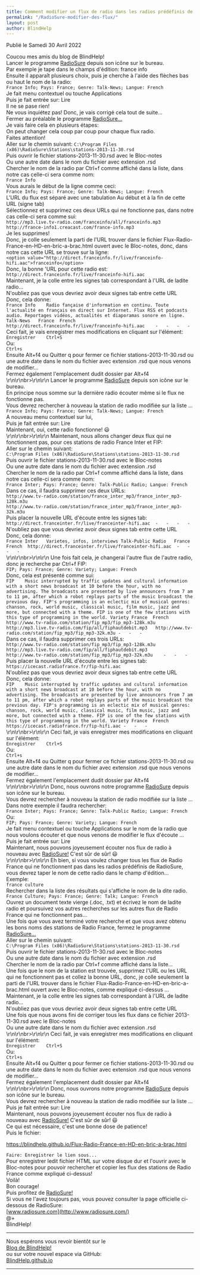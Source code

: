 ```yaml
---
title: Comment modifier un flux de radio dans les radios prédéfinis de RadioSure
permalink: "/RadioSure-modifier-des-flux/"
layout: post
author: BlindHelp
---
```


<footer>Publié le Samedi 30 Avril 2022</footer>


Coucou mes amis du blog de BlindHelp!    
Lancer le programme [RadioSure](http://www.radiosure.com) depuis son icône sur le bureau.    
Par exemple je tape dans le champs d'édition: france info    
Ensuite il apparaît plusieurs choix, puis je cherche à l'aide des flèches bas ou haut le nom de la radio:    
`France Info; Pays: France; Genre: Talk-News; Langue: French`    
Je fait menu contextuel ou touche Applications    
Puis je fait entrée sur: Lire    
Il ne se pase rien!    
Ne vous inquiétez pas! Donc, je vais corrigé cela tout de suite...    
Fermer au préalable le programme [RadioSure...](http://www.radiosure.com/)   
Je vais faire cela en plusieurs étapes:    
On peut changer cela coup par coup pour chaque flux radio.    
Faites attention!    
Aller sur le chemin suivant:
`C:\Program Files (x86)\RadioSure\Stations\stations-2013-11-30.rsd`    
Puis ouvrir le fichier stations-2013-11-30.rsd avec le Bloc-notes    
Ou une autre date dans le nom du fichier avec extension .rsd    
Chercher le nom de la radio par Ctrl+f comme affiché dans la liste, dans notre cas celle-ci sera comme nom:    
`France Info`    
Vous aurais le début de la ligne comme ceci:    
`France Info; Pays: France; Genre: Talk-News; Langue: French`    
L'URL du flux est séparé avec une tabulation Au début et à la fin de cette URL (signe tab)    
Sélectionnez et supprimez ces deux  URLs qui ne fonctionne pas, dans notre cas celle-ci sera comme sui:    
`http://mp3.live.tv-radio.com/franceinfo/all/franceinfo.mp3`    
`http://france-info1.creacast.com/france-info.mp3`    
Je les supprimes!    
Donc, je colle seulement la parti de l'URL trouver dans le fichier Flux-Radio-France-en-HD-en-bric-a-brac.html ouvert avec le Bloc-notes, donc, dans notre cas cette URL se trouve sur la ligne:    
`<option value="http://direct.franceinfo.fr/live/franceinfo-hifi.aac">franceinfo</option>`    
Donc, la bonne 'URL pour cette radio est:    
`http://direct.franceinfo.fr/live/franceinfo-hifi.aac`    
Maintenant, je la colle entre les signes tab correspondant à l'URL de ladite radio...    
N'oubliez pas que vous devriez avoir deux signes tab entre cette URL    
Donc, cela donne:    
`France Info	Radio fançaise d'information en continu. Toute l'actualité en français en direct sur Internet. Flux RSS et podcasts audio. Reportages vidéos, actualités et diaporamas sonore en ligne.	Talk-News	France	French	http://direct.franceinfo.fr/live/franceinfo-hifi.aac	-	-	-	-`    
Ceci fait, je vais enregistrer mes modifications en cliquant sur l'élément:    
`Enregistrer	Ctrl+S`    
Ou:    
`Ctrl+s`    
Ensuite Alt+f4 ou Quitter q pour fermer ce fichier stations-2013-11-30.rsd ou une autre date dans le nom du fichier avec extension .rsd que nous venons de modifier...    
Fermez également l'emplacement dudit dossier par Alt+f4    
\r\n\r\nbr>\r\n\r\n
Lancer le programme [RadioSure](http://www.radiosure.com) depuis son icône sur le bureau.    
En principe nous somme sur la dernière radio écouter même si le flux ne fonctionne pas.    
Vous devrez rechercher à nouveau la station de radio modifiée sur la liste ...    
`France Info; Pays: France; Genre: Talk-News; Langue: French`    
A nouveau menu contextuel sur lui,    
Puis je fait entrée sur: Lire    
Maintenant, oui, cette radio fonctionne! 😃    
\r\n\r\nbr>\r\n\r\n
Maintenant, nous allons changer deux flux qui ne fonctionnent pas, pour ces stations de radio France Inter et FIP:    
Aller sur le chemin suivant:    
`C:\Program Files (x86)\RadioSure\Stations\stations-2013-11-30.rsd`    
Puis ouvrir le fichier stations-2013-11-30.rsd avec le Bloc-notes    
Ou une autre date dans le nom du fichier avec extension .rsd    
Chercher le nom de la radio par Ctrl+f comme affiché dans la liste, dans notre cas celle-ci sera comme nom:    
`France Inter; Pays: France; Genre: Talk-Public Radio; Langue: French`    
Dans ce cas, il faudra supprimer ces deux URLs:    
`http://www.tv-radio.com/station/france_inter_mp3/france_inter_mp3-128k.m3u`    
`http://www.tv-radio.com/station/france_inter_mp3/france_inter_mp3-32k.m3u`    
Puis placer la nouvelle URL d'écoute entre les signes tab:
`	http://direct.franceinter.fr/live/franceinter-hifi.aac	-	-	-	-`    
N'oubliez pas que vous devriez avoir deux signes tab entre cette URL    
Donc, cela donne:    
`France Inter	Varietes, infos, interviews	Talk-Public Radio	France	French	http://direct.franceinter.fr/live/franceinter-hifi.aac	-	-	-	-`    
\r\n\r\nbr>\r\n\r\n
Une fois fait cela, je changerai l'autre flux de l'autre radio, donc je recherche par Ctrl+f FIP:    
`FIP; Pays: France; Genre: Variety; Langue: French`    
Donc, cela est présenté comme sui:    
`FIP	Music interrupted by traffic updates and cultural information with a short news broadcast at 10 before the hour, with no advertising. The broadcasts are presented by live announcers from 7 am to 11 pm, after which a robot replays parts of the music broadcast the previous day. FIP's programming is an eclectic mix of musical genres: chanson, rock, world music, classical music, film music, jazz and more, but connected with a theme. FIP is one of the few stations with this type of programming in the world.	Variety	France	French	http://www.tv-radio.com/station/fip_mp3/fip_mp3-128k.m3u	http://mp3.live.tv-radio.com/fip/all/fiphautdebit.mp3	http://www.tv-radio.com/station/fip_mp3/fip_mp3-32k.m3u	-	-	-`    
Dans ce cas, il faudra supprimer ces trois URLs:    
`http://www.tv-radio.com/station/fip_mp3/fip_mp3-128k.m3u`    
`http://mp3.live.tv-radio.com/fip/all/fiphautdebit.mp3`    
`http://www.tv-radio.com/station/fip_mp3/fip_mp3-32k.m3u	-	-	-`    
Puis placer la nouvelle URL d'écoute entre les signes tab:    
`https://icecast.radiofrance.fr/fip-hifi.aac`    
N'oubliez pas que vous devriez avoir deux signes tab entre cette URL    
Donc, cela donne:    
`FIP	Music interrupted by traffic updates and cultural information with a short news broadcast at 10 before the hour, with no advertising. The broadcasts are presented by live announcers from 7 am to 11 pm, after which a robot replays parts of the music broadcast the previous day. FIP's programming is an eclectic mix of musical genres: chanson, rock, world music, classical music, film music, jazz and more, but connected with a theme. FIP is one of the few stations with this type of programming in the world.	Variety	France	French	https://icecast.radiofrance.fr/fip-hifi.aac	-	-	-`    
\r\n\r\nbr>\r\n\r\n
Ceci fait, je vais enregistrer mes modifications en cliquant sur l'élément:    
`Enregistrer	Ctrl+S`    
Ou:    
`Ctrl+s`    
Ensuite Alt+f4 ou Quitter q pour fermer ce fichier stations-2013-11-30.rsd ou une autre date dans le nom du fichier avec extension .rsd que nous venons de modifier...    
Fermez également l'emplacement dudit dossier par Alt+f4    
\r\n\r\nbr>\r\n\r\n
Donc, nous ouvrons notre programme [RadioSure](http://www.radiosure.com) depuis son icône sur le bureau.    
Vous devrez rechercher à nouveau la station de radio modifiée sur la liste ...    
Dans notre exemple il faudra rechercher:    
`France Inter; Pays: France; Genre: Talk-Public Radio; Langue: French`    
Ou:    
`FIP; Pays: France; Genre: Variety; Langue: French`    
Je fait menu contextuel ou touche Applications sur le nom de la radio que nous voulons écouter et que nous venons de modifier le flux d'écoute ...    
Puis je fait entrée sur: Lire    
Maintenant, nous pouvons joyeusement écouter nos flux de radio à nouveau avec [RadioSure!](http://www.radiosure.com) C'est sûr de sûr! 😃    
\r\n\r\nbr>\r\n\r\n
Eh bien, si vous voulez changer tous les flux de Radio France qui ne fonctionnent pas dans les radios prédéfinis de RadioSure, vous devrez taper le nom de cette radio dans le champ d'édition...    
Exemple:    
`france culture`    
Rechercher dans la liste des résultats qui s'affiche le nom de la dite radio.    
`France Culture; Pays: France; Genre: Talk; Langue: French`    
Ouvrez un document texte vierge (.doc, .txt) et écrivez le nom de ladite radio et poursuivez vos autres recherches sur les autres flux de Radio France qui ne fonctionnent pas...    
Une fois que vous avez terminé votre recherche et que vous avez obtenu les bons noms des stations de Radio France, fermez le programme [RadioSure...](http://www.radiosure.com/)    
Aller sur le chemin suivant:    
`C:\Program Files (x86)\RadioSure\Stations\stations-2013-11-30.rsd`    
Puis ouvrir le fichier stations-2013-11-30.rsd avec le Bloc-notes    
Ou une autre date dans le nom du fichier avec extension .rsd    
Chercher le nom de la radio par Ctrl+f comme affiché dans la liste...    
Une fois que le nom de la  station est trouvée, supprimez l'URL ou les URL qui ne fonctionnent pas et collez la bonne URL, donc, je colle seulement la parti de l'URL trouver dans le fichier Flux-Radio-France-en-HD-en-bric-a-brac.html ouvert avec le Bloc-notes, comme expliqué ci-dessus ...    
Maintenant, je la colle entre les signes tab correspondant à l'URL de ladite radio...    
N'oubliez pas que vous devriez avoir deux signes tab entre cette URL    
Une fois que nous avons fini de corriger tous les flux dans ce fichier 2013-11-30.rsd avec le Bloc-notes    
Ou une autre date dans le nom du fichier avec extension .rsd    
\r\n\r\nbr>\r\n\r\n
Ceci fait, je vais enregistrer mes modifications en cliquant sur l'élément:    
`Enregistrer	Ctrl+S`    
Ou:    
`Ctrl+s`    
Ensuite Alt+f4 ou Quitter q pour fermer ce fichier stations-2013-11-30.rsd ou une autre date dans le nom du fichier avec extension .rsd que nous venons de modifier...    
Fermez également l'emplacement dudit dossier par Alt+f4    
\r\n\r\nbr>\r\n\r\n
Donc, nous ouvrons notre programme [RadioSure](http://www.radiosure.com) depuis son icône sur le bureau.    
Vous devrez rechercher à nouveau la station de radio modifiée sur la liste ...    
Puis je fait entrée sur: Lire    
Maintenant, nous pouvons joyeusement écouter nos flux de radio à nouveau avec [RadioSure!](http://www.radiosure.com) C'est sûr de sûr! 😃    
Ce qui est nécessaire, c'est une bonne dose de patience!    
Puis le fichier:    

<https://blindhelp.github.io/Flux-Radio-France-en-HD-en-bric-a-brac.html>

`Faire: Enregistrer le lien sous...`    
Pour enregistrer ledit fichier HTML sur votre disque dur et l'ouvrir avec le Bloc-notes pour pouvoir rechercher et copier les flux des stations de Radio France comme expliqué ci-dessus!    
Voilà!    
Bon courage!    
Puis profitez de [RadioSure!](http://www.radiosure.com/)    
Si vous ne l'avez toujours pas, vous pouvez consulter la page officielle ci-dessous de RadioSure:                          
[www.radiosure.com](http://www.radiosure.com/)                         
@+    
BlindHelp!    

---

Nous espérons vous revoir bientôt sur le      
[Blog de BlindHelp!](http://blindhelp.blogspot.fr/)                    
ou sur  votre nouvel espace via GitHub:                     
[BlindHelp.github.io](https://blindhelp.github.io)                    

---